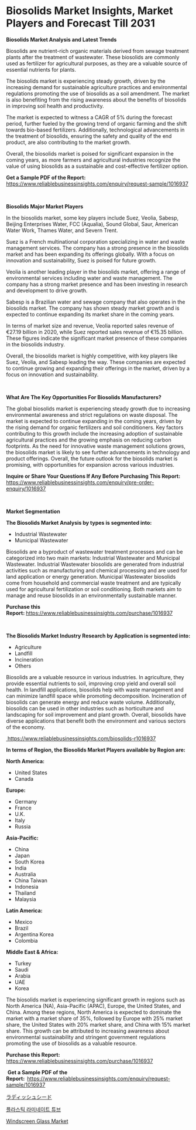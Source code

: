 <p><h1>Biosolids Market Insights, Market Players and Forecast Till 2031</h1></p><p><strong>Biosolids Market Analysis and Latest Trends</strong></p>
<p><p>Biosolids are nutrient-rich organic materials derived from sewage treatment plants after the treatment of wastewater. These biosolids are commonly used as fertilizer for agricultural purposes, as they are a valuable source of essential nutrients for plants.</p><p>The biosolids market is experiencing steady growth, driven by the increasing demand for sustainable agriculture practices and environmental regulations promoting the use of biosolids as a soil amendment. The market is also benefiting from the rising awareness about the benefits of biosolids in improving soil health and productivity.</p><p>The market is expected to witness a CAGR of 5% during the forecast period, further fueled by the growing trend of organic farming and the shift towards bio-based fertilizers. Additionally, technological advancements in the treatment of biosolids, ensuring the safety and quality of the end product, are also contributing to the market growth.</p><p>Overall, the biosolids market is poised for significant expansion in the coming years, as more farmers and agricultural industries recognize the value of using biosolids as a sustainable and cost-effective fertilizer option.</p></p>
<p><strong>Get a Sample PDF of the Report:&nbsp;</strong> <a href="https://www.reliablebusinessinsights.com/enquiry/request-sample/1016937">https://www.reliablebusinessinsights.com/enquiry/request-sample/1016937</a></p>
<p>&nbsp;</p>
<p><strong>Biosolids Major Market Players</strong></p>
<p><p>In the biosolids market, some key players include Suez, Veolia, Sabesp, Beijing Enterprises Water, FCC (Aqualia), Sound Global, Saur, American Water Work, Thames Water, and Severn Trent. </p><p>Suez is a French multinational corporation specializing in water and waste management services. The company has a strong presence in the biosolids market and has been expanding its offerings globally. With a focus on innovation and sustainability, Suez is poised for future growth.</p><p>Veolia is another leading player in the biosolids market, offering a range of environmental services including water and waste management. The company has a strong market presence and has been investing in research and development to drive growth.</p><p>Sabesp is a Brazilian water and sewage company that also operates in the biosolids market. The company has shown steady market growth and is expected to continue expanding its market share in the coming years.</p><p>In terms of market size and revenue, Veolia reported sales revenue of €27.19 billion in 2020, while Suez reported sales revenue of €15.35 billion. These figures indicate the significant market presence of these companies in the biosolids industry.</p><p>Overall, the biosolids market is highly competitive, with key players like Suez, Veolia, and Sabesp leading the way. These companies are expected to continue growing and expanding their offerings in the market, driven by a focus on innovation and sustainability.</p></p>
<p>&nbsp;</p>
<p><strong>What Are The Key Opportunities For Biosolids Manufacturers?</strong></p>
<p><p>The global biosolids market is experiencing steady growth due to increasing environmental awareness and strict regulations on waste disposal. The market is expected to continue expanding in the coming years, driven by the rising demand for organic fertilizers and soil conditioners. Key factors contributing to this growth include the increasing adoption of sustainable agricultural practices and the growing emphasis on reducing carbon footprints. As the need for innovative waste management solutions grows, the biosolids market is likely to see further advancements in technology and product offerings. Overall, the future outlook for the biosolids market is promising, with opportunities for expansion across various industries.</p></p>
<p><strong>Inquire or Share Your Questions If Any Before Purchasing This Report:</strong> <a href="https://www.reliablebusinessinsights.com/enquiry/pre-order-enquiry/1016937">https://www.reliablebusinessinsights.com/enquiry/pre-order-enquiry/1016937</a></p>
<p>&nbsp;</p>
<p><strong>Market Segmentation</strong></p>
<p><strong>The Biosolids Market Analysis by types is segmented into:</strong></p>
<p><ul><li>Industrial Wastewater</li><li>Municipal Wastewater</li></ul></p>
<p><p>Biosolids are a byproduct of wastewater treatment processes and can be categorized into two main markets: Industrial Wastewater and Municipal Wastewater. Industrial Wastewater biosolids are generated from industrial activities such as manufacturing and chemical processing and are used for land application or energy generation. Municipal Wastewater biosolids come from household and commercial waste treatment and are typically used for agricultural fertilization or soil conditioning. Both markets aim to manage and reuse biosolids in an environmentally sustainable manner.</p></p>
<p><strong>Purchase this Report:&nbsp;</strong><a href="https://www.reliablebusinessinsights.com/purchase/1016937">https://www.reliablebusinessinsights.com/purchase/1016937</a></p>
<p>&nbsp;</p>
<p><strong>The Biosolids Market Industry Research by Application is segmented into:</strong></p>
<p><ul><li>Agriculture</li><li>Landfill</li><li>Incineration</li><li>Others</li></ul></p>
<p><p>Biosolids are a valuable resource in various industries. In agriculture, they provide essential nutrients to soil, improving crop yield and overall soil health. In landfill applications, biosolids help with waste management and can minimize landfill space while promoting decomposition. Incineration of biosolids can generate energy and reduce waste volume. Additionally, biosolids can be used in other industries such as horticulture and landscaping for soil improvement and plant growth. Overall, biosolids have diverse applications that benefit both the environment and various sectors of the economy.</p></p>
<p><a href="https://www.reliablebusinessinsights.com/biosolids-r1016937">&nbsp;https://www.reliablebusinessinsights.com/biosolids-r1016937</a></p>
<p><strong>In terms of Region, the Biosolids Market Players available by Region are:</strong></p>
<p>
    <p> <strong> North America: </strong>
        <ul>
            <li>United States</li>
            <li>Canada</li>
        </ul>
        </p> 
    <p> <strong> Europe: </strong>
        <ul>
            <li>Germany</li>
            <li>France</li>
            <li>U.K.</li>
            <li>Italy</li>
            <li>Russia</li>
        </ul>
        </p> 
    <p> <strong> Asia-Pacific: </strong>
        <ul>
            <li>China</li>
            <li>Japan</li>
            <li>South Korea</li>
            <li>India</li>
            <li>Australia</li>
            <li>China Taiwan</li>
            <li>Indonesia</li>
            <li>Thailand</li>
            <li>Malaysia</li>
        </ul>
        </p> 
    <p> <strong> Latin America: </strong>
        <ul>
            <li>Mexico</li>
            <li>Brazil</li>
            <li>Argentina Korea</li>
            <li>Colombia</li>
        </ul>
        </p> 
    <p> <strong> Middle East & Africa: </strong>
        <ul>
            <li>Turkey</li>
            <li>Saudi</li>
            <li>Arabia</li>
            <li>UAE</li>
            <li>Korea</li>
        </ul>
    </p>
    </p>
<p><p>The biosolids market is experiencing significant growth in regions such as North America (NA), Asia-Pacific (APAC), Europe, the United States, and China. Among these regions, North America is expected to dominate the market with a market share of 35%, followed by Europe with 25% market share, the United States with 20% market share, and China with 15% market share. This growth can be attributed to increasing awareness about environmental sustainability and stringent government regulations promoting the use of biosolids as a valuable resource.</p></p>
<p><strong>Purchase this Report: </strong><a href="https://www.reliablebusinessinsights.com/purchase/1016937">https://www.reliablebusinessinsights.com/purchase/1016937</a></p>
<p>&nbsp;<strong>Get a Sample PDF of the Report:&nbsp;&nbsp;</strong><a href="https://www.reliablebusinessinsights.com/enquiry/request-sample/1016937">https://www.reliablebusinessinsights.com/enquiry/request-sample/1016937</a></p>
<p><strong></strong></p>
<p><p><a href="https://github.com/avwofrml53535/Market-Research-Report-List-3/blob/main/29658212120.md">ラディッシュシード</a></p><p><a href="https://github.com/lzuwsfreyoq70/Market-Research-Report-List-3/blob/main/34434406143.md">플라스틱 라미네이트 튜브</a></p><p><a href="https://medium.com/@valroy852472024/windscreen-glass-market-outlook-and-forecast-from-2024-to-2031-965530b1b57c">Windscreen Glass Market</a></p></p>